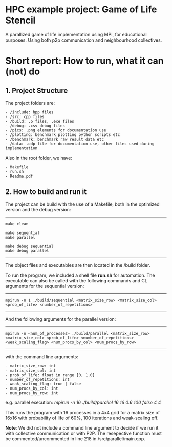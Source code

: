 # HPC example project: Game of Life Stencil

A parallized game of life implementation using MPI, for educational purposes. Using both p2p communication and neighbourhood collectives.

# Short report: How to run, what it can (not) do
## 1. Project Structure

The project folders are:

    - /include: hpp files
    - /src: cpp files
    - /build: .o files, .exe files
    - /debug: .csv debug files
    - /pics: .png elements for documentation use
    - /plotting: benchmark plotting python scripts etc
    - /benchmark: benchmark raw result data etc
    - /data: .odp file for documentation use, other files used during implementation

Also in the root folder, we have:

    - Makefile
    - run.sh
    - Readme.pdf

## 2. How to build and run it

The project can be build with the use of a Makefile, both in the optimized version and the debug version:

----------------------------------------------------------------------------------------------------------------------
    make clean

    make sequential 
    make parallel

    make debug sequential
    make debug parallel
----------------------------------------------------------------------------------------------------------------------

The object files and executables are then located in the /build folder.

To run the program, we included a shell file **run.sh** for automation. The executable can also be called with the following commands and CL arguments for the sequential version:

----------------------------------------------------------------------------------------------------------------------
    mpirun -n 1 ./build/sequential <matrix_size_row> <matrix_size_col> <prob_of_life> <number_of_repetitions>

----------------------------------------------------------------------------------------------------------------------


And the following arguments for the parallel version:

----------------------------------------------------------------------------------------------------------------------

    mpirun -n <num_of_processes> ./build/parallel <matrix_size_row> <matrix_size_col> <prob_of_life> <number_of_repetitions> <weak_scaling_flag> <num_procs_by_col> <num_procs_by_row>
----------------------------------------------------------------------------------------------------------------------


with the command line arguments:

    - matrix_size_row: int
    - matrix_size_col: int
    - prob_of_life: float in range [0, 1.0]
    - number_of_repetitions: int
    - weak_scaling_flag: true | false
    - num_procs_by_col: int
    - num_procs_by_row: int

e.g. parallel execution: *mpirun -n 16 ./build/parallel 16 16 0.6 100 false 4 4*

This runs the program with 16 processes in a 4x4 grid for a matrix size of 16x16 with probability of life of 60%, 100 iterations and weak-scaling off.

**Note**: We did not include a command line argument to decide if we run it with collective communication or with P2P. The resepective function must be commented/uncommented in line 218 in /src/parallel/main.cpp.

